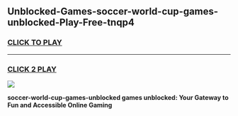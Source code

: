 
## Unblocked-Games-soccer-world-cup-games-unblocked-Play-Free-tnqp4
<h3>
<a href="https://premium76.site?title=soccer-world-cup-games-unblocked&ref=17A">CLICK TO PLAY</a></h3>
<hr>

<h3>
<a href="https://premium76.site?title=soccer-world-cup-games-unblocked&ref=17A">CLICK 2 PLAY</a>
  
</h3>

<a href="https://premium76.site?title=soccer-world-cup-games-unblocked&ref=17A"><img src="https://clearcache.store/games.png"></a>


**soccer-world-cup-games-unblocked games unblocked: Your Gateway to Fun and Accessible Online Gaming**
